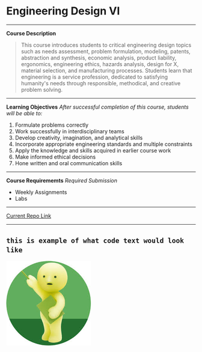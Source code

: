 # Engineering Design VI
---
**Course Description**
> This course introduces students to critical engineering design topics such as needs assessment, problem formulation,
> modeling, patents, abstraction and synthesis, economic analysis, product liability, ergonomics, engineering ethics,
> hazards analysis, design for X, material selection, and manufacturing processes. Students learn that engineering is
> a service profession, dedicated to satisfying humanity's needs through responsible, methodical, and creative problem solving.
---
**Learning Objectives**
*After successful completion of this course, students will be able to:*

1. Formulate problems correctly
2. Work successfully in interdisciplinary teams
3. Develop creativity, imagination, and analytical skills
4. Incorporate appropriate engineering standards and multiple constraints
5. Apply the knowledge and skills acquired in earlier course work
6. Make informed ethical decisions
7. Hone written and oral communication skills
---
**Course Requirememts**
*Required Submission*

- Weekly Assignments
- Labs
---
[Current Repo Link](https://github.com/bnguyen1972/CPE-322-Engineering-Design-VI)

---

`this is example of what code text would look like`
---
![alt text](smiski_at_work.jpg)
